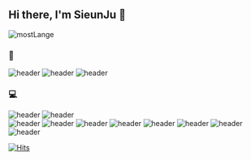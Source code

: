 ## Hi there, I'm SieunJu 👋

![mostLange](https://github-readme-stats.vercel.app/api/top-langs/?username=sieunju&langs_count=5)

### 🙏
![header](https://img.shields.io/badge/-AbountMe-black?style=flat-square&logo=GitHub&link=https://sieunju.github.io)
![header](https://img.shields.io/badge/-GitLab-lightgrey?style=flat-square&logo=Gitlab&link=https://gitlab.qtzz.synology.me/hmju)
![header](https://img.shields.io/badge/Blog-orange?link=https://jsieun73.tistory.com)

### 💻

![header](https://img.shields.io/badge/-Android%20Studio-white?style=flat&logo=AndroidStudio)
![header](https://img.shields.io/badge/-VS%20Code-blueviolet?style=flat&logo=VisualStudioCode)  
![header](https://img.shields.io/badge/-Jenkins-white?style=flat&logo=Jenkins)
![header](https://img.shields.io/badge/-Java-orange?style=flat-square&logo=Java)
![header](https://img.shields.io/badge/-Kotlin-blueviolet?style=flat&logo=Kotlin)
![header](https://img.shields.io/badge/-JavaScript-black?style=flat&logo=JavaScript)
![header](https://img.shields.io/badge/-Android-black?style=flat&logo=Android)
![header](https://img.shields.io/badge/-ReactiveX-hotpink?style=flat&logo=ReactiveX)
![header](https://img.shields.io/badge/-Node.js-green?style=flat&logo=Node.js)
![header](http://img.shields.io/badge/-Docker-blue?style=flat&logo=Docker)


[![Hits](https://hits.seeyoufarm.com/api/count/incr/badge.svg?url=https%3A%2F%2Fgithub.com%2Fsieunju%2Fhit-counter&count_bg=%2379C83D&title_bg=%23555555&icon=&icon_color=%23E7E7E7&title=hits&edge_flat=false)](https://hits.seeyoufarm.com)

<!--
**sieunju/sieunju** is a ✨ _special_ ✨ repository because its `README.md` (this file) appears on your GitHub profile.

Here are some ideas to get you started:
![info](https://github-readme-stats.vercel.app/api?username=sieunju&show_icons=true)
- 🔭 I’m currently working on ...
- 🌱 I’m currently learning ...
- 👯 I’m looking to collaborate on ...
- 🤔 I’m looking for help with ...
- 💬 Ask me about ...
- 📫 How to reach me: ...
- 😄 Pronouns: ...
- ⚡ Fun fact: ...
-->
